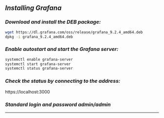 ## ***Installing Grafana***
### *Download and install the DEB package:*
```bash
wget https://dl.grafana.com/oss/release/grafana_9.2.4_amd64.deb
dpkg -i grafana_9.2.4_amd64.deb
```
### *Enable autostart and start the Grafana server:*
```bash
systemctl enable grafana-server
systemctl start grafana-server
systemctl status grafana-server
```
### *Check the status by connecting to the address:*
https://localhost:3000

### *Standard login and password admin/admin*
---